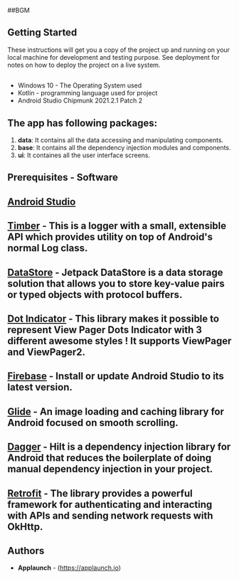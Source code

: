##BGM


## Getting Started

These instructions will get you a copy of the project up and running on your local machine for development and testing purpose.
See deployment for notes on how to deploy the project on a live system. 

##

* Windows 10 - The Operating System used
* Kotlin - programming language used for project
* Android Studio Chipmunk 2021.2.1 Patch 2 
## The app has following packages:

1. **data**: It contains all the data accessing and manipulating components.
2. **base**: It contains all the dependency injection modules and components.
5. **ui**: It containes all the user interface screens.

## Prerequisites - Software

## [Android Studio](https://developer.android.com/studio)
## [Timber](https://github.com/JakeWharton/timber) - This is a logger with a small, extensible API which provides utility on top of Android's normal Log class.
## [DataStore](https://developer.android.com/topic/libraries/architecture/datastore) - Jetpack DataStore is a data storage solution that allows you to store key-value pairs or typed objects with protocol buffers.
## [Dot Indicator](https://github.com/tommybuonomo/dotsindicator) - This library makes it possible to represent View Pager Dots Indicator with 3 different awesome styles ! It supports ViewPager and ViewPager2.
## [Firebase](https://firebase.google.com/docs/android/setup) - Install or update Android Studio to its latest version.
## [Glide](https://github.com/bumptech/glide) - An image loading and caching library for Android focused on smooth scrolling.
## [Dagger](https://developer.android.com/training/dependency-injection/hilt-android) - Hilt is a dependency injection library for Android that reduces the boilerplate of doing manual dependency injection in your project.
## [Retrofit](https://guides.codepath.com/android/consuming-apis-with-retrofit) - The library provides a powerful framework for authenticating and interacting with APIs and sending network requests with OkHttp.

## Authors
* **Applaunch** - (https://applaunch.io)